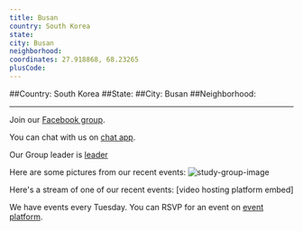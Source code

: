 ```yaml
---
title: Busan
country: South Korea
state: 
city: Busan
neighborhood: 
coordinates: 27.918868, 68.23265
plusCode:
---
```


##Country: South Korea
##State: 
##City: Busan
##Neighborhood: 
*****
Join our [Facebook group](https://www.facebook.com/groups/free.code.camp.busan).

You can chat with us on [chat app]().

Our Group leader is [leader]()

Here are some pictures from our recent events:
![study-group-image]()

Here's a stream of one of our recent events:
[video hosting platform embed]

We have events every Tuesday. You can RSVP for an event on [event platform]().
